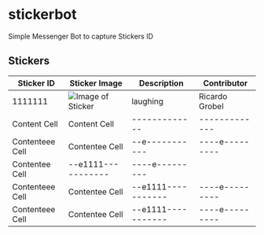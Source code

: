 # stickerbot

Simple Messenger Bot to capture Stickers ID


## Stickers


| Sticker ID    | Sticker Image  | Description | Contributor |
| --------------|----------------|-------------|-------------|
| 1111111  | ![Image of Sticker](https://i.imgur.com//mG1Ycn6.png)  | laughing        |Ricardo Grobel|
| Content Cell  | Content Cell   |-------------|-------------|
| Contenteee Cell  | Contentee Cell   |--e-----------|----e---------| 
|Contentee Cell   |--e1111-----------|----e---------|
| Contenteee Cell  | Contentee Cell   |--e1111-----------|----e---------|
| Contenteee Cell  | Contentee Cell   |--e1111-----------|----e---------|